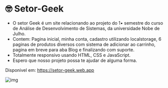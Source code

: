 # 🤓 Setor-Geek
<ul>
    <li>O setor Geek é um site relacionando ao projeto do 1• semestre do curso de Análise de Desenvolvimento de Sistemas, da universidade Nobe de Julho.</li>
    <li>Contem: Pagina inicial, minha conta, cadastro utilizando localstorage, 6 paginas de produtos diversos com sistema de adicionar ao carrinho, pagina em breve para aba Blog e finalizando com suporte.</li>
    <li>Totalmente responsivo usando HTML, CSS e JavaScript.</li>
    <li>Espero que nosso projeto possa te ajudar de alguma forma.</li>
</ul>

 Disponivel em: https://setor-geek.web.app

![img](https://user-images.githubusercontent.com/99775480/170895201-07615d77-0cd0-43d0-b3af-35588b77dcd6.jpg)

